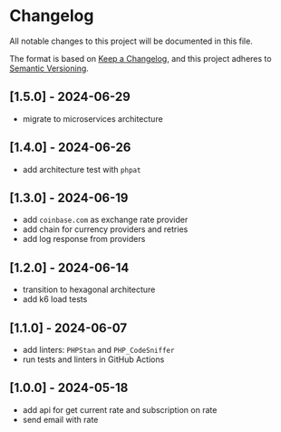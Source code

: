 # Changelog

All notable changes to this project will be documented in this file.

The format is based on [Keep a Changelog](https://keepachangelog.com/en/1.1.0/),
and this project adheres to [Semantic Versioning](https://semver.org/spec/v2.0.0.html).

## [1.5.0] - 2024-06-29
- migrate to microservices architecture

## [1.4.0] - 2024-06-26
- add architecture test with `phpat`

## [1.3.0] - 2024-06-19
- add `coinbase.com` as exchange rate provider
- add chain for currency providers and retries
- add log response from providers

## [1.2.0] - 2024-06-14
- transition to hexagonal architecture
- add k6 load tests

## [1.1.0] - 2024-06-07
- add linters: `PHPStan` and `PHP_CodeSniffer`
- run tests and linters in GitHub Actions

## [1.0.0] - 2024-05-18
- add api for get current rate and subscription on rate
- send email with rate
